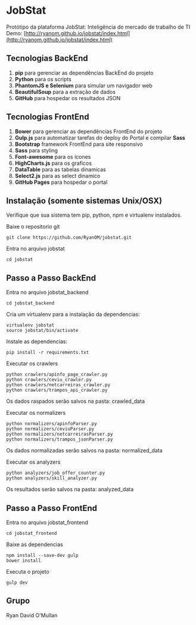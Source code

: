 # JobStat

Protótipo da plataforma JobStat: Inteligência do mercado de trabalho de TI
Demo: [http://ryanom.github.io/jobstat/index.html](http://ryanom.github.io/jobstat/index.html)

## Tecnologias BackEnd
1. **pip** para gerenciar as dependências BackEnd do projeto
2. **Python** para os scripts
3. **PhantomJS e Selenium** para simular um navigador web
4. **BeautifulSoup** para a extração de dados
5. **GitHub** para hospedar os resultados JSON



## Tecnologias FrontEnd
1. **Bower** para gerenciar as dependências FrontEnd do projeto
2. **Gulp.js** para automatizar tarefas do deploy do Portal e compilar **Sass**
3. **Bootstrap** framework FrontEnd para site responsivo
4. **Sass** para styling
5. **Font-awesome** para os icones
6. **HighCharts.js** para os graficos
7. **DataTable** para as tabelas dinamicas
8. **Select2.js** para as select dinamico
9. **GitHub Pages** para hospedar o portal  

## Instalação (somente sistemas Unix/OSX)

Verifique que sua sistema tem pip, python, npm e virtualenv instalados.

Baixe o repositorio git
```
git clone https://github.com/RyanOM/jobstat.git
```

Entra no arquivo jobstat
```
cd jobstat
```

## Passo a Passo BackEnd

Entra no arquivo jobstat_backend
```
cd jobstat_backend
```

Cria um virtualenv para a instalação da dependencias:
```
virtualenv jobstat
source jobstat/bin/activate
```

Instale as dependencias:
```
pip install -r requirements.txt
```

Executar os crawlers
```
python crawlers/apinfo_page_crawler.py
python crawlers/ceviu_crawler.py
python crawlers/netcarreiras_crawler.py
python crawlers/trampos_api_crawler.py	
```
Os dados raspados serão salvos na pasta: crawled_data

Executar os normalizers
```
python normalizers/apinfoParser.py
python normalizers/ceviuParser.py
python normalizers/netcarreirasParser.py
python normalizers/trampos_jsonParser.py
```
Os dados normalizadas serão salvos na pasta: normalized_data

Executar os analyzers
```
python analyzers/job_offer_counter.py
python analyzers/skill_analyzer.py	
```
Os resultados serão salvos na pasta: analyzed_data


## Passo a Passo FrontEnd

Entra no arquivo jobstat_frontend
```
cd jobstat_frontend
```

Baixe as dependencias
```
npm install --save-dev gulp
bower install
```


Executa o projeto
```
gulp dev
```


## Grupo
Ryan David O'Mullan